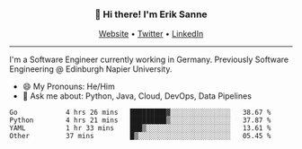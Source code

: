 <h3 align="center">👋 Hi there! I'm Erik Sanne</h3>
<p align="center">
  <a href="https://eriksanne.com">Website</a> •
  <a href="https://twitter.com/ErikKonradSanne">Twitter</a> •
  <a href="https://www.linkedin.com/in/eriksanne/">LinkedIn</a>
</p>

---
I'm a Software Engineer currently working in Germany. Previously Software Engineering @ Edinburgh Napier University.

- 😄 My Pronouns: He/Him
- 💬 Ask me about: Python, Java, Cloud, DevOps, Data Pipelines

<!--START_SECTION:waka-->

```text
Go            4 hrs 26 mins   █████████▓░░░░░░░░░░░░░░░   38.67 %
Python        4 hrs 21 mins   █████████▒░░░░░░░░░░░░░░░   37.87 %
YAML          1 hr 33 mins    ███▒░░░░░░░░░░░░░░░░░░░░░   13.61 %
Other         37 mins         █▒░░░░░░░░░░░░░░░░░░░░░░░   05.45 %
```

<!--END_SECTION:waka-->
